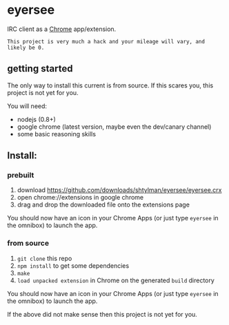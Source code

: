 # eyersee

IRC client as a [Chrome](https://www.google.com/intl/en/chrome/browser/) app/extension.

```
This project is very much a hack and your mileage will vary, and likely be 0.
```

## getting started

The only way to install this current is from source. If this scares you, this project is not yet for you.

You will need:

* nodejs (0.8+)
* google chrome (latest version, maybe even the dev/canary channel)
* some basic reasoning skills

## Install:

### prebuilt

1. download https://github.com/downloads/shtylman/eyersee/eyersee.crx
1. open chrome://extensions in google chrome
1. drag and drop the downloaded file onto the extensions page

You should now have an icon in your Chrome Apps (or just type `eyersee` in the omnibox) to launch the app.

### from source

1. `git clone` this repo
1. `npm install` to get some dependencies
1. `make`
1. `load unpacked extension` in Chrome on the generated `build` directory

You should now have an icon in your Chrome Apps (or just type `eyersee` in the omnibox) to launch the app.

If the above did not make sense then this project is not yet for you.

